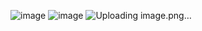 ![image](https://github.com/user-attachments/assets/32621607-6a2d-44fb-bd30-24a0e99517c3)
![image](https://github.com/user-attachments/assets/648be63d-1df7-4600-803a-4f3ae91f14c2)
![Uploading image.png…]()


